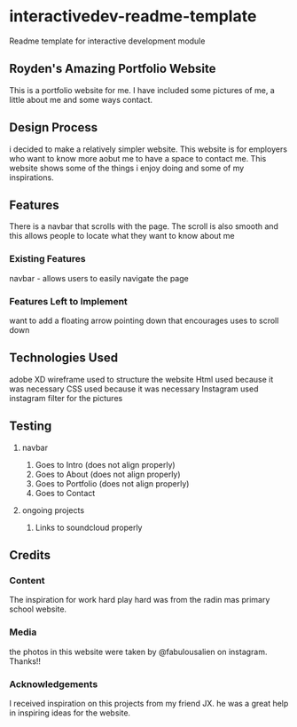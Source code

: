 # interactivedev-readme-template
Readme template for interactive development module

## Royden's Amazing Portfolio Website

This is a portfolio website for me. I have included some pictures of me, a little about me and some ways contact.

## Design Process

i decided to make a relatively simpler website. This website is for employers who want to know more aobut me to have a space to contact me. 
This website shows some of the things i enjoy doing and some of my inspirations.

## Features

There is a navbar that scrolls with the page. The scroll is also smooth and this allows people to locate what they want to know about me

### Existing Features
navbar - allows users to easily navigate the page

### Features Left to Implement

want to add a floating arrow pointing down that encourages uses to scroll down

## Technologies Used
adobe XD wireframe
used to structure the website
Html 
used because it was necessary
CSS
used because it was necessary
Instagram
used instagram filter for the pictures

## Testing
1. navbar
    1. Goes to Intro (does not align properly)
    2. Goes to About (does not align properly)
    3. Goes to Portfolio (does not align properly)
    4. Goes to Contact 

2. ongoing projects
    1. Links to soundcloud properly

## Credits

### Content
The inspiration for work hard play hard was from the radin mas primary school website. 

### Media
the photos in this website were taken by @fabulousalien on instagram. Thanks!!

### Acknowledgements

I received inspiration on this projects from my friend JX. he was a great help in inspiring ideas for the website.
